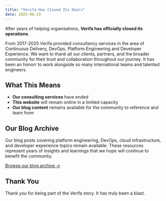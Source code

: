 ```yaml
---
title: "Verifa Has Closed Its Doors"
date: 2025-06-23
---
```


After years of helping organisations, **Verifa has officially closed its operations**.

From 2017-2025 Verifa provided consultancy services in the area of Continuous Delivery, DevOps, Platform Engineering and Developer Experience.
We want to thank all our clients, partners, and the broader community for their trust and collaboration throughout our journey. It has been an honorr to work alongside so many international teams and talented engineers.

## What This Means

- **Our consulting services** have ended
- **This website** will remain online in a limited capacity
- **Our blog content** remains available for the community to reference and learn from

## Our Blog Archive

Our blog posts covering platform engineering, DevOps, cloud infrastructure, and developer experience topics remain available. These resources represent years of insights and learnings that we hope will continue to benefit the community.

[Browse our blog archive →](/blog/)

## Thank You

Thank you for being part of the Verifa story. It has truly been a blast.
